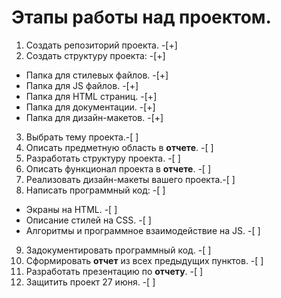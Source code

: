 # Этапы работы над проектом.
1. Создать репозиторий проекта. -[+]
2. Создать структуру проекта: -[+]
  * Папка для стилевых файлов. -[+]
  * Папка для JS файлов. -[+]
  * Папка для HTML страниц. -[+]
  * Папка для документации. -[+]
  * Папка для дизайн-макетов. -[+]
3. Выбрать тему проекта.-[ ]
4. Описать предметную область в **отчете**. -[ ]
5. Разработать структуру проекта. -[ ]
6. Описать функционал проекта в **отчете**. -[ ]
7. Реализовать дизайн-макеты вашего проекта.-[ ]
8. Написать программный код: -[ ]
  * Экраны на HTML. -[ ]
  * Описание стилей на CSS. -[ ]
  * Алгоритмы и программное взаимодействие на JS. -[ ]
9. Задокументировать программный код. -[ ]
10. Сформировать **отчет** из всех предыдущих пунктов. -[ ]
11. Разработать презентацию по **отчету**. -[ ]
12. Защитить проект 27 июня. -[ ]
